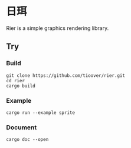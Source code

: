 # 日珥
Rier is a simple graphics rendering library.


## Try

### Build

```
git clone https://github.com/tioover/rier.git
cd rier
cargo build
```

### Example

```
cargo run --example sprite
```

### Document

```
cargo doc --open
```
